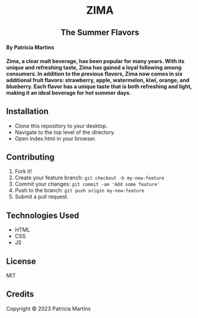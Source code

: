 <h1 align ="center">ZIMA</h1>

<h2 align ="center">The Summer Flavors</h2>

#### By Patricia Martins

#### Zima, a clear malt beverage, has been popular for many years. With its unique and refreshing taste, Zima has gained a loyal following among consumers. In addition to the previous flavors, Zima now comes in six additional fruit flavors: strawberry, apple, watermelon, kiwi, orange, and blueberry. Each flavor has a unique taste that is both refreshing and light, making it an ideal beverage for hot summer days. 

## Installation

* Clone this repository to your desktop.
* Navigate to the top level of the directory.
* Open index.html in your browser.

## Contributing

1. Fork it!
2. Create your feature branch: `git checkout -b my-new-feature`
3. Commit your changes: `git commit -am 'Add some feature'`
4. Push to the branch: `git push origin my-new-feature`
5. Submit a pull request.

## Technologies Used

* HTML
* CSS
* JS

## License

MIT

## Credits

Copyright &copy; 2023 Patricia Martins